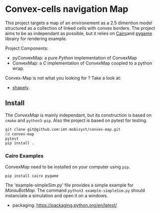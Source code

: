 # Convex-cells navigation Map

This project targets a map of an environement as a 2.5 dimention model structured as a collection of linked cells with convex borders.
The project aims to be as independant as possible, but it relies on [Cairo](https://pypi.org/project/pycairo/)and [pygame](https://pypi.org/project/pygame/) librairy for rendering example.

Project Components:

- pyConvexMap: a pure _Python_ implementation of ConvexMap
- ConvexMap: a _C_ implementation of ConvexMap coopled to a python wrap.

Convex-Map is not what you looking for ? Take a look at: 

- [shapely](https://pypi.org/project/shapely/).

## Install

The _ConvexMap_ is mainly independant, but its construction is based on `cmake` and `python3-pip`.
Also the project is based on pytest for testing.

```sh
git clone git@github.com:imt-mobisyst/convex-map.git
cd convex-map
pytest
pip install .
```

### Cairo Examples

ConvexMap need to be installed on your computer using `pip`.

```sh
pip install cairo pygame
```

The 'example-simpleSim.py' file provides a simple example for _MarauBotMap_. The command `python3 example-simpleSim.py` should instanciate a simulation and open it on a windows.
 
- packaging: https://packaging.python.org/en/latest/
